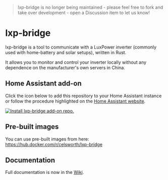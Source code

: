 > lxp-bridge is no longer being maintained - please feel free to fork and take over development - open a Discussion item to let us know!

# lxp-bridge

lxp-bridge is a tool to communicate with a LuxPower inverter (commonly used with home-battery and solar setups), written in Rust.

It allows you to monitor and control your inverter locally without any dependence on the manufacturer's own servers in China.

## Home Assistant add-on
Click the icon below to add this repository to your Home Assistant instance or follow the procedure highlighted on the [Home Assistant website](https://home-assistant.io/hassio/installing_third_party_addons).

[![Install lxp-bridge add-on repo.](https://my.home-assistant.io/badges/supervisor_add_addon_repository.svg)](https://my.home-assistant.io/redirect/supervisor_add_addon_repository/?repository_url=https%3A%2F%2Fgithub.com%2Fcelsworth%2Flxp-bridge)

## Pre-built images
You can use pre-built images from here: https://hub.docker.com/r/celsworth/lxp-bridge

## Documentation

Full documentation is now in the [Wiki](https://github.com/celsworth/lxp-bridge/wiki).
